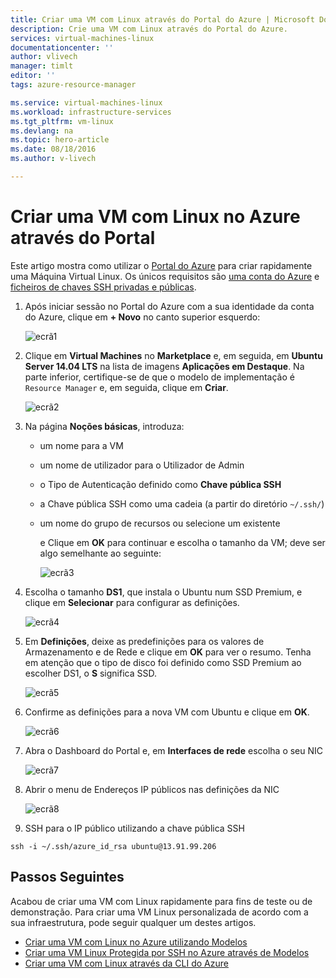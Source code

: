 ```yaml
---
title: Criar uma VM com Linux através do Portal do Azure | Microsoft Docs
description: Crie uma VM com Linux através do Portal do Azure.
services: virtual-machines-linux
documentationcenter: ''
author: vlivech
manager: timlt
editor: ''
tags: azure-resource-manager

ms.service: virtual-machines-linux
ms.workload: infrastructure-services
ms.tgt_pltfrm: vm-linux
ms.devlang: na
ms.topic: hero-article
ms.date: 08/18/2016
ms.author: v-livech

---
```

# Criar uma VM com Linux no Azure através do Portal
Este artigo mostra como utilizar o [Portal do Azure](https://portal.azure.com/) para criar rapidamente uma Máquina Virtual Linux. Os únicos requisitos são [uma conta do Azure](https://azure.microsoft.com/pricing/free-trial/) e [ficheiros de chaves SSH privadas e públicas](virtual-machines-linux-mac-create-ssh-keys.md).

1. Após iniciar sessão no Portal do Azure com a sua identidade da conta do Azure, clique em **+ Novo** no canto superior esquerdo:
   
    ![ecrã1](../media/virtual-machines-linux-quick-create-portal/screen1.png)
2. Clique em **Virtual Machines** no **Marketplace** e, em seguida, em **Ubuntu Server 14.04 LTS** na lista de imagens **Aplicações em Destaque**.  Na parte inferior, certifique-se de que o modelo de implementação é `Resource Manager` e, em seguida, clique em **Criar**.
   
    ![ecrã2](../media/virtual-machines-linux-quick-create-portal/screen2.png)
3. Na página **Noções básicas**, introduza:
   
   * um nome para a VM
   * um nome de utilizador para o Utilizador de Admin
   * o Tipo de Autenticação definido como **Chave pública SSH**
   * a Chave pública SSH como uma cadeia (a partir do diretório `~/.ssh/`)
   * um nome do grupo de recursos ou selecione um existente
     
     e Clique em **OK** para continuar e escolha o tamanho da VM; deve ser algo semelhante ao seguinte:
     
     ![ecrã3](../media/virtual-machines-linux-quick-create-portal/screen3.png)
4. Escolha o tamanho **DS1**, que instala o Ubuntu num SSD Premium, e clique em **Selecionar** para configurar as definições.
   
    ![ecrã4](../media/virtual-machines-linux-quick-create-portal/screen4.png)
5. Em **Definições**, deixe as predefinições para os valores de Armazenamento e de Rede e clique em **OK** para ver o resumo.  Tenha em atenção que o tipo de disco foi definido como SSD Premium ao escolher DS1, o **S** significa SSD.
   
    ![ecrã5](../media/virtual-machines-linux-quick-create-portal/screen5.png)
6. Confirme as definições para a nova VM com Ubuntu e clique em **OK**.
   
    ![ecrã6](../media/virtual-machines-linux-quick-create-portal/screen6.png)
7. Abra o Dashboard do Portal e, em **Interfaces de rede** escolha o seu NIC
   
    ![ecrã7](../media/virtual-machines-linux-quick-create-portal/screen7.png)
8. Abrir o menu de Endereços IP públicos nas definições da NIC
   
    ![ecrã8](../media/virtual-machines-linux-quick-create-portal/screen8.png)
9. SSH para o IP público utilizando a chave pública SSH

```
ssh -i ~/.ssh/azure_id_rsa ubuntu@13.91.99.206
```

## Passos Seguintes
Acabou de criar uma VM com Linux rapidamente para fins de teste ou de demonstração. Para criar uma VM Linux personalizada de acordo com a sua infraestrutura, pode seguir qualquer um destes artigos.

* [Criar uma VM com Linux no Azure utilizando Modelos](virtual-machines-linux-cli-deploy-templates.md)
* [Criar uma VM Linux Protegida por SSH no Azure através de Modelos](virtual-machines-linux-create-ssh-secured-vm-from-template.md)
* [Criar uma VM com Linux através da CLI do Azure](virtual-machines-linux-create-cli-complete.md)

<!--HONumber=Sep16_HO3-->


